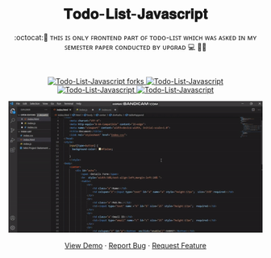
 <h1 align="center">𝐓𝐨𝐝𝐨-𝐋𝐢𝐬𝐭-𝐉𝐚𝐯𝐚𝐬𝐜𝐫𝐢𝐩𝐭</h1>
<p align="center">
:octocat:🌟 ᴛʜɪꜱ ɪꜱ ᴏɴʟʏ ꜰʀᴏɴᴛᴇɴᴅ ᴘᴀʀᴛ ᴏꜰ ᴛᴏᴅᴏ-ʟɪꜱᴛ ᴡʜɪᴄʜ ᴡᴀꜱ ᴀꜱᴋᴇᴅ ɪɴ ᴍʏ ꜱᴇᴍᴇꜱᴛᴇʀ ᴘᴀᴘᴇʀ ᴄᴏɴᴅᴜᴄᴛᴇᴅ ʙʏ ᴜᴘɢʀᴀᴅ 💻 🎯🚀<p><br>
<a href="https://github.com/ashish2030/Todo-List-Javascript/fork" target="blank">


<p align="center">
   <img src="https://img.shields.io/github/forks/ashish2030/Todo-List-Javascript?style=flat-square" alt="Todo-List-Javascript forks"/>
</a>
<a href="https://github.com/ashish2030/Todo-List-Javascript/stargazers" target="blank">
<img src="https://img.shields.io/github/stars/ashish2030/Todo-List-Javascript?style=flat-square" alt="Todo-List-Javascript"/>
</a>
<a href="https://github.com/ashish2030/Todo-List-Javascript/issues" target="blank">
<img src="https://img.shields.io/github/issues/ashish2030/Todo-List-Javascript?style=flat-square" alt="Todo-List-Javascript"/>
</a>
<a href="https://github.com/ashish2030/Todo-List-Javascript/pulls" target="blank">
<img src="https://img.shields.io/github/issues-pr/ashish2030/Todo-List-Javascript?style=flat-square" alt="Todo-List-Javascript"/>
</a>
  </p>
<p align="center"><img src="https://github.com/Ashish2030/Todo-List-Javascript/blob/master/Video/ezgif.com-gif-maker.gif"></p>
<p align="center">
    <a href="https://ashish2030.github.io/Todo-List-Javascript/" target="blank">View Demo</a>
    ·
    <a href="https://github.com/ashish2030/Todo-List-Javascript/issues/new/choose">Report Bug</a>
    ·
    <a href="https://github.com/ashish2030/Todo-List-Javascript/issues/new/choose">Request Feature</a>
</p>


